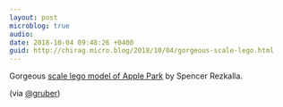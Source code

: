 ```yaml
---
layout: post
microblog: true
audio: 
date: 2018-10-04 09:48:26 +0400
guid: http://chirag.micro.blog/2018/10/04/gorgeous-scale-lego.html
---
```

Gorgeous [scale lego model of Apple Park](https://www.flickr.com/photos/51130204@N04/sets/72157700052292491/with/44792639351/) by Spencer Rezkalla.

(via [@gruber](https://micro.blog/gruber))
